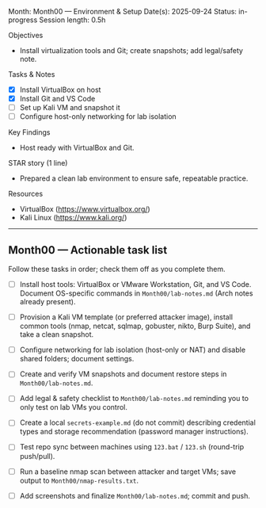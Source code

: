 Month: Month00 — Environment & Setup
Date(s): 2025-09-24
Status: in-progress
Session length: 0.5h

Objectives
- Install virtualization tools and Git; create snapshots; add legal/safety note.

Tasks & Notes
- [x] Install VirtualBox on host
- [x] Install Git and VS Code
- [ ] Set up Kali VM and snapshot it
- [ ] Configure host-only networking for lab isolation

Key Findings
- Host ready with VirtualBox and Git.

STAR story (1 line)
- Prepared a clean lab environment to ensure safe, repeatable practice.

Resources
- VirtualBox (https://www.virtualbox.org/)
- Kali Linux (https://www.kali.org/)

---

## Month00 — Actionable task list

Follow these tasks in order; check them off as you complete them.

- [ ] Install host tools: VirtualBox or VMware Workstation, Git, and VS Code. Document OS-specific commands in `Month00/lab-notes.md` (Arch notes already present).
- [ ] Provision a Kali VM template (or preferred attacker image), install common tools (nmap, netcat, sqlmap, gobuster, nikto, Burp Suite), and take a clean snapshot.
- [ ] Configure networking for lab isolation (host-only or NAT) and disable shared folders; document settings.
- [ ] Create and verify VM snapshots and document restore steps in `Month00/lab-notes.md`.
- [ ] Add legal & safety checklist to `Month00/lab-notes.md` reminding you to only test on lab VMs you control.
- [ ] Create a local `secrets-example.md` (do not commit) describing credential types and storage recommendation (password manager instructions).
- [ ] Test repo sync between machines using `123.bat` / `123.sh` (round-trip push/pull).
- [ ] Run a baseline nmap scan between attacker and target VMs; save output to `Month00/nmap-results.txt`.
- [ ] Add screenshots and finalize `Month00/lab-notes.md`; commit and push.

